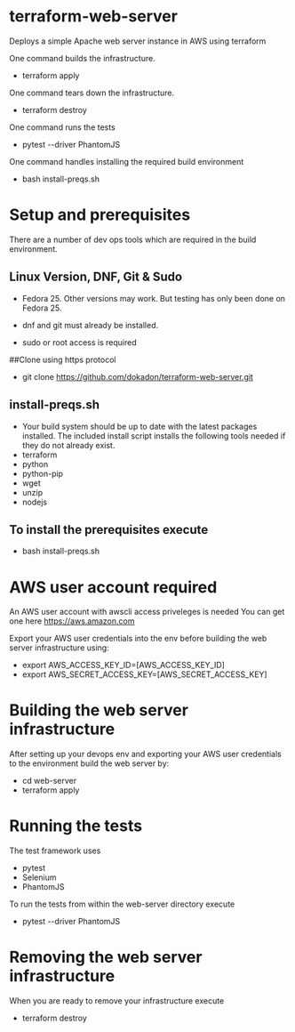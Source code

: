 # terraform-web-server
Deploys a simple Apache web server instance in AWS using terraform

One command builds the infrastructure.
* terraform apply

One command tears down the infrastructure.
* terraform destroy

One command runs the tests
* pytest --driver PhantomJS

One command handles installing the required build environment
* bash install-preqs.sh


# Setup and prerequisites

There are a number of dev ops tools which are required in the build environment.

## Linux Version, DNF, Git & Sudo
* Fedora 25.  Other versions may work.  But testing has only been done on Fedora 25.

* dnf and git must already be installed.

* sudo or root access is required

##Clone using https protocol
*  git clone https://github.com/dokadon/terraform-web-server.git

## install-preqs.sh
* Your build system should be up to date with the latest packages installed.  The included install script installs the following tools needed if they do not already exist.
* terraform
* python
* python-pip
* wget
* unzip
* nodejs

## To install the prerequisites execute
* bash install-preqs.sh

# AWS user account required
An AWS user account with awscli access priveleges is needed
You can get one here https://aws.amazon.com

Export your AWS user credentials into the env before building the web server infrastructure using:
* export AWS_ACCESS_KEY_ID=[AWS_ACCESS_KEY_ID]
* export AWS_SECRET_ACCESS_KEY=[AWS_SECRET_ACCESS_KEY]

# Building the web server infrastructure

After setting up your devops env and exporting your AWS user credentials to the environment build the web server by:
* cd web-server
* terraform apply

# Running the tests

The test framework uses
* pytest
* Selenium
* PhantomJS

To run the tests from within the web-server directory execute
* pytest --driver PhantomJS

# Removing the web server infrastructure

When you are ready to remove your infrastructure execute
* terraform destroy
